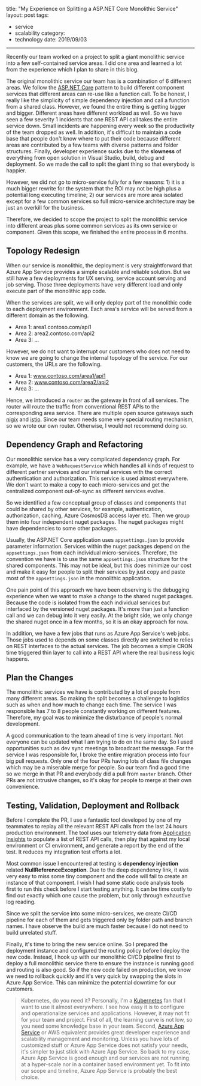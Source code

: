 title: "My Experience on Splitting a ASP.NET Core Monolithic Service"
layout: post
tags:
  - service
  - scalability
category:
- technology
date: 2019/09/03
---

Recently our team worked on a project to split a giant monolithic service into a few self-contained service areas. I did one area and learned a lot from the experience which I plan to share in this blog.

The original monolithic service our team has is a combination of 6 different areas. We follow the [ASP.NET Core](https://docs.microsoft.com/en-us/aspnet/core/?view=aspnetcore-2.2) pattern to build different component services that different areas can re-use like a function call. To be honest, I really like the simplicity of simple dependency injection and call a function from a shared class. However, we found the entire thing is getting bigger and bigger. Different areas have different workload as well. So we have seen a few severity 1 incidents that one REST API call takes the entire service down. Small incidents are happening every week so the productivity of the team dropped as well. In addition, it's difficult to maintain a code base that people don't know where to put their code because different areas are contributed by a few teams with diverse patterns and folder structures. Finally, developer experience sucks due to the **slowness** of everything from open solution in Visual Studio, build, debug and deployment. So we made the call to split the giant thing so that everybody is happier.

However, we did not go to micro-service fully for a few reasons: 1) it is a much bigger rewrite for the system that the ROI may not be high plus a potential long executing timeline; 2) our services are more area isolated except for a few common services so full micro-service architecture may be just an overkill for the business.

Therefore, we decided to scope the project to split the monolithic service into different areas plus some common services as its own service or component. Given this scope, we finished the entire process in 6 months.

## Topology Redesign

When our service is monolithic, the deployment is very straightforward that Azure App Service provides a simple scalable and reliable solution. But we still have a few deployments for UX serving, service account serving and job serving. Those three deployments have very different load and only execute part of the monolithic app code.

When the services are split, we will only deploy part of the monolithic code to each deployment environment. Each area's service will be served from a different domain as the following.

* Area 1: area1.contoso.com/api1
* Area 2: area2.contoso.com/api2
* Area 3: ...

However, we do not want to interrupt our customers who does not need to know we are going to change the internal topology of the service. For our customers, the URLs are the following.

* Area 1: www.contoso.com/area1/api1
* Area 2: www.contoso.com/area2/api2
* Area 3: ...

Hence, we introduced a `router` as the gateway in front of all services. The router will route the traffic from conventional REST APIs to the corresponding area service. There are multiple open source gateways such [nigix](https://www.nginx.com/) and [istio](https://istio.io/). Since our team needs some very special routing mechanism, so we wrote our own router. Otherwise, I would not recommend doing so.

## Dependency Graph and Refactoring

Our monolithic service has a very complicated dependency graph. For example, we have a `WebRequestService` which handles all kinds of request to different partner services and our internal services with the correct authentication and authorization. This service is used almost everywhere. We don't want to make a copy to each micro-services and get the centralized component out-of-sync as different services evolve.

So we identified a few conceptual group of classes and components that could be shared by other services, for example, authentication, authorization, caching, Azure CosmosDB access layer etc. Then we group them into four independent nuget packages. The nuget packages might have dependencies to some other packages. 

Usually, the ASP.NET Core application uses `appsettings.json` to provide parameter information. Services within the nuget packages depend on the `appsettings.json` from each individual micro-services. Therefore, the convention we have is to use the same `appsettings.json` structure for the shared components. This may not be ideal, but this does minimize our cost and make it easy for people to split their services by just copy and paste most of the `appsettings.json` in the monolithic application.

One pain point of this approach we have been observing is the debugging experience when we want to make a change to the shared nuget packages. Because the code is isolated from the each individual services but interfaced by the versioned nuget packages. It's more than just a function call and we can debug into it very easily. At the bright side, we only change the shared nuget once in a few months, so it is an okay approach for now.

In addition, we have a few jobs that runs as Azure App Service's web jobs. Those jobs used to depends on some classes directly are switched to relies on REST interfaces to the actual services. The job becomes a simple CRON time triggered thin layer to call into a REST API where the real business logic happens.

## Plan the Changes

The monolithic services we have is contributed by a lot of people from many different areas. So making the split becomes a challenge to logistics such as when and how much to change each time. The service I was responsible has 7 to 8 people constantly working on different features. Therefore, my goal was to minimize the disturbance of people's normal development. 

A good communication to the team ahead of time is very important. Not everyone can be updated what I am trying to do on the same day. So I used opportunities such as dev sync meetings to broadcast the message. For the service I was responsible for, I broke the entire migration process into four big pull requests. Only one of the four PRs having lots of class file changes which may be a miserable merge for people. So our team find a good time so we merge in that PR and everybody did a pull from `master` branch. Other PRs are not intrusive changes, so it's okay for people to merge at their own convenience.

## Testing, Validation, Deployment and Rollback

Before I complete the PR, I use a fantastic tool developed by one of my teammates to replay all the relevant REST API calls from the last 24 hours production environment. The tool uses our telemetry data from [Application Insights](https://docs.microsoft.com/en-us/azure/azure-monitor/app/app-insights-overview) to populate a list of REST API calls, then play that against my local environment or CI environment, and generate a report by the end of the test. It reduces my integration test efforts a lot. 

Most common issue I encountered at testing is **dependency injection** related **NullReferenceException**. Due to the deep dependency link, it was very easy to miss some tiny component and the code will fail to create an instance of that component. I wish I had some static code analysis tools first to run this check before I start testing anything. It can be time costly to find out exactly which one cause the problem, but only through exhaustive log reading.

Since we split the service into some micro-services, we create CI/CD pipeline for each of them and gets triggered only by folder path and branch names. I have observe the build are much faster because I do not need to build unrelated stuff.

Finally, it's time to bring the new service online. So I prepared the deployment instance and configured the routing policy before I deploy the new code. Instead, I hook up with our monolithic CI/CD pipeline first to deploy a full monolithic service there to ensure the instance is running good and routing is also good. So if the new code failed on production, we know we need to rollback quickly and it's very quick by swapping the slots in Azure App Service. This can minimize the potential downtime for our customers.

> Kubernetes, do you need it?
> </kbd>
> Personally, I'm a [Kubernetes](https://kubernetes.io/) fan that I want to use it almost everywhere. I see how easy it is to configure and operationalize services and applications. However, it may not fit for your team and project. First of all, the learning curve is not low, so you need some knowledge base in your team. Second, [Azure App Service](https://azure.microsoft.com/en-us/services/app-service/) or AWS equivalent provides great developer experience and scalability management and monitoring. Unless you have lots of customized stuff or Azure App Service does not satisfy your needs, it's simpler to just stick with Azure App Service. 
> </kbd>
> So back to my case, Azure App Service is good enough and our services are not running at a hyper-scale nor in a container based environment yet. To fit into our scope and timeline, Azure App Service is probably the best choice.
